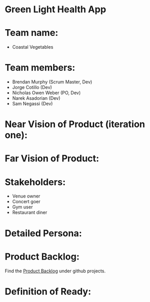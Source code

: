 # Green Light Health App

# Team name:
- Coastal Vegetables

# Team members:

- Brendan Murphy (Scrum Master, Dev)
- Jorge Cotillo (Dev)
- Nicholas Owen Weber (PO, Dev)
- Narek Asadorian (Dev)
- Sam Negassi (Dev)

# Near Vision of Product (iteration one):

# Far Vision of Product:

# Stakeholders:
- Venue owner
- Concert goer
- Gym user
- Restaurant diner

# Detailed Persona:

# Product Backlog:
Find the [Product Backlog](https://github.com/jorgecotillo/green_light_health/projects/1)
under github projects.
# Definition of Ready:

